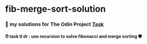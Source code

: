 # fib-merge-sort-solution

### :mage: my solutions for The Odin Project [Task](https://www.theodinproject.com/lessons/javascript-recursion)

#### :alarm_clock: task tl dr : use recursion to solve fibonacci and merge sorting :shield:
